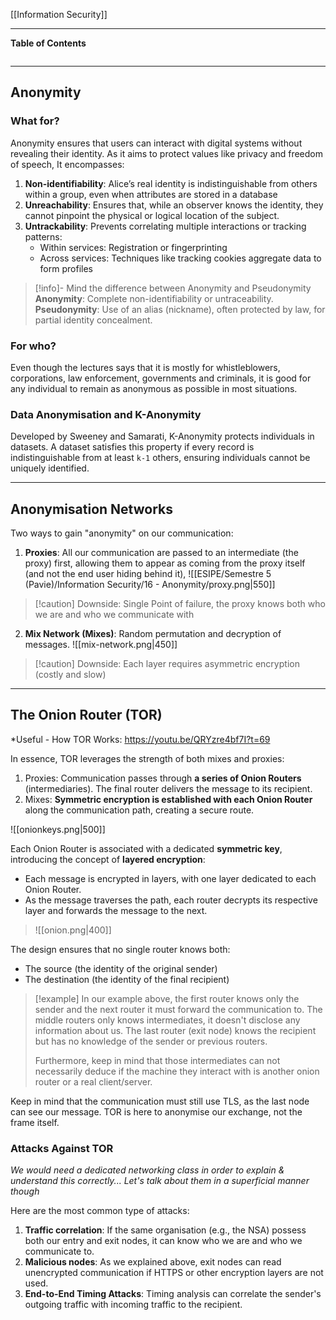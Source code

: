 [[Information Security]]
***
**Table of Contents**
```table-of-contents
```

***
## Anonymity

### What for?

Anonymity ensures that users can interact with digital systems without revealing their identity. As it aims to protect values like privacy and freedom of speech, It encompasses:
1. **Non-identifiability**: Alice’s real identity is indistinguishable from others within a group, even when attributes are stored in a database
2. **Unreachability**: Ensures that, while an observer knows the identity, they cannot pinpoint the physical or logical location of the subject.
3. **Untrackability**: Prevents correlating multiple interactions or tracking patterns:
	- Within services: Registration or fingerprinting
	- Across services: Techniques like tracking cookies aggregate data to form profiles

> [!info]- Mind the difference between Anonymity and Pseudonymity
>**Anonymity**: Complete non-identifiability or untraceability.
>**Pseudonymity**: Use of an alias (nickname), often protected by law, for partial identity concealment.

### For who?

Even though the lectures says that it is mostly for whistleblowers, corporations, law enforcement, governments and criminals, it is good for any individual to remain as anonymous as possible in most situations.

### Data Anonymisation and K-Anonymity

Developed by Sweeney and Samarati, K-Anonymity protects individuals in datasets. A dataset satisfies this property if every record is indistinguishable from at least `k-1` others, ensuring individuals cannot be uniquely identified.


***
## Anonymisation Networks

Two ways to gain "anonymity" on our communication:
1. **Proxies**: All our communication are passed to an intermediate (the proxy) first, allowing them to appear as coming from the proxy itself (and not the end user hiding behind it),
![[ESIPE/Semestre 5 (Pavie)/Information Security/16 - Anonymity/proxy.png|550]]
> [!caution] Downside: Single Point of failure, the proxy knows both who we are and who we communicate with

2. **Mix Network (Mixes)**: Random permutation and decryption of messages.
![[mix-network.png|450]]
> [!caution] Downside: Each layer requires asymmetric encryption (costly and slow)


***
## The Onion Router (TOR)
*Useful - How TOR Works: https://youtu.be/QRYzre4bf7I?t=69

In essence, TOR leverages the strength of both mixes and proxies:
1. Proxies: Communication passes through **a series of Onion Routers** (intermediaries). The final router delivers the message to its recipient.
2. Mixes: **Symmetric encryption is established with each Onion Router** along the communication path, creating a secure route.

![[onionkeys.png|500]]

Each Onion Router is associated with a dedicated **symmetric key**, introducing the concept of **layered encryption**:
- Each message is encrypted in layers, with one layer dedicated to each Onion Router.
- As the message traverses the path, each router decrypts its respective layer and forwards the message to the next.
> ![[onion.png|400]]
 
The design ensures that no single router knows both:
- The source (the identity of the original sender)
- The destination (the identity of the final recipient)

> [!example]
> In our example above, the first router knows only the sender and the next router it must forward the communication to.
> The middle routers only knows intermediates, it doesn't disclose any information about us.
> The last router (exit node) knows the recipient but has no knowledge of the sender or previous routers.
>
> Furthermore, keep in mind that those intermediates can not necessarily deduce if the machine they interact with is another onion router or a real client/server.

Keep in mind that the communication must still use TLS, as the last node can see our message. TOR is here to anonymise our exchange, not the frame itself. 

### Attacks Against TOR
*We would need a dedicated networking class in order to explain & understand this correctly... Let's talk about them in a superficial manner though*

Here are the most common type of attacks:
1. **Traffic correlation**: If the same organisation (e.g., the NSA) possess both our entry and exit nodes, it can know who we are and who we communicate to.
2. **Malicious nodes**: As we explained above, exit nodes can read unencrypted communication if HTTPS or other encryption layers are not used.
3. **End-to-End Timing Attacks**: Timing analysis can correlate the sender's outgoing traffic with incoming traffic to the recipient.
